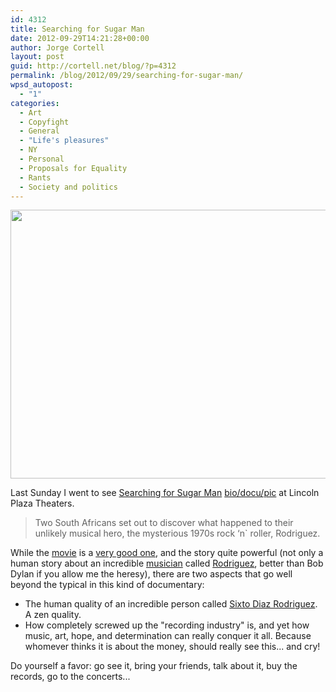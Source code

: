 ```yaml
---
id: 4312
title: Searching for Sugar Man
date: 2012-09-29T14:21:28+00:00
author: Jorge Cortell
layout: post
guid: http://cortell.net/blog/?p=4312
permalink: /blog/2012/09/29/searching-for-sugar-man/
wpsd_autopost:
  - "1"
categories:
  - Art
  - Copyfight
  - General
  - "Life's pleasures"
  - NY
  - Personal
  - Proposals for Equality
  - Rants
  - Society and politics
---
```

<img class="aligncenter" title="movie poster" src="http://web.orange.co.uk/images/ice/film/searching_for_sugar_man_5b19dedc5bcf54bc46c92ae1349fae5e.jpg" alt="" width="573" height="430" />

Last Sunday I went to see <a title="http://www.imdb.com/title/tt2125608/" href="http://www.imdb.com/title/tt2125608/" target="_blank">Searching for Sugar Man</a> <a title="http://filmguide.sundance.org/film/120073/searching_for_sugar_man" href="http://filmguide.sundance.org/film/120073/searching_for_sugar_man" target="_blank">bio/docu/pic</a> at Lincoln Plaza Theaters.

> Two South Africans set out to discover what happened to their unlikely musical hero, the mysterious 1970s rock ‘n` roller, Rodriguez.

While the <a title="http://www.imdb.com/title/tt2125608/" href="http://www.imdb.com/title/tt2125608/" target="_blank">movie</a> is a <a title="http://www.rottentomatoes.com/m/searching_for_sugar_man/" href="http://www.rottentomatoes.com/m/searching_for_sugar_man/" target="_blank">very good one</a>, and the story quite powerful (not only a human story about an incredible <a title="http://www.youtube.com/watch?v=Qh-99_1k3mE" href="http://www.youtube.com/watch?v=Qh-99_1k3mE" target="_blank">musician</a> called <a title="http://sugarman.org" href="http://sugarman.org" target="_blank">Rodriguez</a>, better than Bob Dylan if you allow me the heresy), there are two aspects that go well beyond the typical in this kind of documentary:

  * The human quality of an incredible person called <a title="http://en.wikipedia.org/wiki/Rodriguez_(musician)" href="http://en.wikipedia.org/wiki/Rodriguez_(musician)" target="_blank">Sixto Diaz Rodriguez</a>. A zen quality.
  * How completely screwed up the "recording industry" is, and yet how music, art, hope, and determination can really conquer it all. Because whomever thinks it is about the money, should really see this... and cry!

Do yourself a favor: go see it, bring your friends, talk about it, buy the records, go to the concerts...